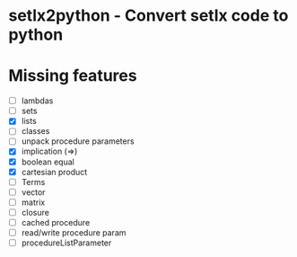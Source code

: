 # setlx2python - Convert setlx code to python

# Missing features 
- [ ] lambdas
- [ ] sets
- [x] lists
- [ ] classes
- [ ] unpack procedure parameters
- [x] implication (=>)
- [x] boolean equal
- [x] cartesian product
- [ ] Terms
- [ ] vector
- [ ] matrix
- [ ] closure 
- [ ] cached procedure
- [ ] read/write procedure param
- [ ] procedureListParameter